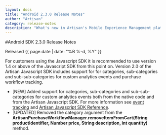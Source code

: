 ```yaml
---
layout: docs
title: "Android 2.3.0 Release Notes"
author: "Artisan"
category: release-notes
description: "What's new in Artisan's Mobile Experience Management platform."
---
```

#Android SDK 2.3.0 Release Notes

Released {{ page.date | date: "%B %-d, %Y" }}

For customers using the Javascript SDK it is recommended to use version 1.4 or above of the Javascript SDK from this point on. Version 2.0 of the Artisan Javascript SDK includes support for for categories, sub-categories and sub-sub-categories for custom analytics events and purchase workflow tracking.

* [NEW] Added support for categories, sub-categories and sub-sub-categories for custom analytics events both from the native code and from the Artisan Javascript SDK. For more information see <a href="/dev/android/event-tracking">event tracking</a> and <a href="/dev/js/getting-started-with-hybrid-sdk">Artisan Javascript SDK Reference</a>.
* [UPDATED] Removed the category argument from the **ArtisanPurchaseWorkflowManager.removeItemFromCart(String productIdentifier, Number price, String description, int quantity)** method.
